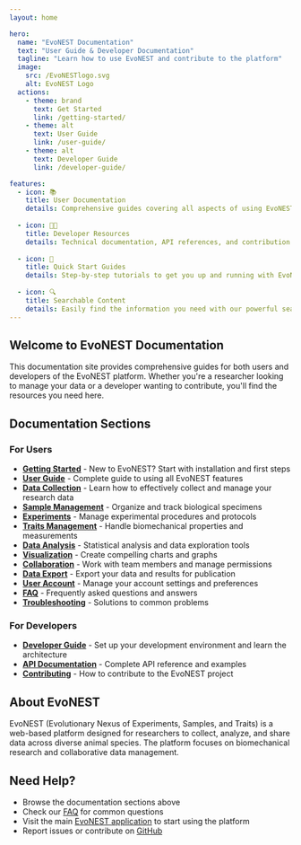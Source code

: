 ```yaml
---
layout: home

hero:
  name: "EvoNEST Documentation"
  text: "User Guide & Developer Documentation"
  tagline: "Learn how to use EvoNEST and contribute to the platform"
  image:
    src: /EvoNESTlogo.svg
    alt: EvoNEST Logo
  actions:
    - theme: brand
      text: Get Started
      link: /getting-started/
    - theme: alt
      text: User Guide
      link: /user-guide/
    - theme: alt
      text: Developer Guide
      link: /developer-guide/

features:
  - icon: 📚
    title: User Documentation
    details: Comprehensive guides covering all aspects of using EvoNEST, from basic operations to advanced features.
    
  - icon: 👨‍💻 
    title: Developer Resources
    details: Technical documentation, API references, and contribution guidelines for developers and contributors.
    
  - icon: 🚀
    title: Quick Start Guides
    details: Step-by-step tutorials to get you up and running with EvoNEST quickly and efficiently.
    
  - icon: 🔍
    title: Searchable Content
    details: Easily find the information you need with our powerful search functionality across all documentation.
---
```


## Welcome to EvoNEST Documentation

This documentation site provides comprehensive guides for both users and developers of the EvoNEST platform. Whether you're a researcher looking to manage your data or a developer wanting to contribute, you'll find the resources you need here.

## Documentation Sections

### For Users

- **[Getting Started](/getting-started/)** - New to EvoNEST? Start with installation and first steps
- **[User Guide](/user-guide/)** - Complete guide to using all EvoNEST features
- **[Data Collection](/user-guide/data-collection)** - Learn how to effectively collect and manage your research data
- **[Sample Management](/user-guide/sample-management)** - Organize and track biological specimens
- **[Experiments](/user-guide/experiments)** - Manage experimental procedures and protocols
- **[Traits Management](/user-guide/traits-management)** - Handle biomechanical properties and measurements
- **[Data Analysis](/user-guide/data-analysis)** - Statistical analysis and data exploration tools
- **[Visualization](/user-guide/visualization)** - Create compelling charts and graphs
- **[Collaboration](/user-guide/collaboration)** - Work with team members and manage permissions
- **[Data Export](/user-guide/data-export)** - Export your data and results for publication
- **[User Account](/user-guide/user-account)** - Manage your account settings and preferences
- **[FAQ](/user-guide/faq)** - Frequently asked questions and answers
- **[Troubleshooting](/user-guide/troubleshooting)** - Solutions to common problems

### For Developers

- **[Developer Guide](/developer-guide/)** - Set up your development environment and learn the architecture
- **[API Documentation](https://your-api-docs-url.com)** - Complete API reference and examples
- **[Contributing](/developer-guide/contributing)** - How to contribute to the EvoNEST project

## About EvoNEST

EvoNEST (Evolutionary Nexus of Experiments, Samples, and Traits) is a web-based platform designed for researchers to collect, analyze, and share data across diverse animal species. The platform focuses on biomechanical research and collaborative data management.

## Need Help?

- Browse the documentation sections above
- Check our [FAQ](/user-guide/faq) for common questions
- Visit the main [EvoNEST application](/) to start using the platform
- Report issues or contribute on [GitHub](https://github.com/yourusername/EvoNext)
